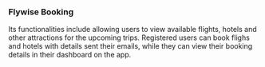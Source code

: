 ### Flywise Booking
Its functionalities include allowing users to view available flights, hotels and other attractions for the upcoming trips.
Registered users can book flighs and hotels with details sent their emails, while they can view their booking details in their
dashboard on the app.

